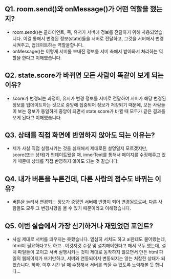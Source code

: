 ## Q1. room.send()와 onMessage()가 어떤 역할을 했는지?

- room.send()는 클라이언트, 즉, 유저가 서버에 정보를 전달하기 위해 사용되었습니다. 이걸 통해서 변경된 정보(state)들을 서버로 전달하고, 그것을 서버에서 변경시켜주고, 업데이트하는 역할을합니다.
- onMessage()는 이렇게 서버롤 보내진 정보를 서버 측에서 받아와서 처리하는 역할을 한다고 이해했습니다.

## Q2. state.score가 바뀌면 모든 사람이 똑같이 보게 되는 이유?
- score가 변경되는 과정이, 유저가 변경 정보를 서버로 전달하여 서버가 해당 변경된 정보를 업데이트하는 것으로 중앙에 집중되어 정보가 저장되기 때문에, 모든 사람들이 보는 정보가 동일하게 중앙이 되면서 state.score가 바뀔 때 모두가 같은 결과를 보게 된다고 이해했습니다.

## Q3. 상태를 직접 화면에 반영하지 않아도 되는 이유는?
- 제가 사실 직접 실행시키는 것을 실패해서 제대로된 설명일지 모르겠지만, score(또는 상태)가 업데이트됐을 때, innerText를 통해서 페이지를 수정해주고 있기 때문에 상태를 직접 반영하지 않아도 되는 것 같습니다.

## Q4. 내가 버튼을 누른건데, 다른 사람의 점수도 바뀌는 이유?
- 버튼을 눌러서 변경되는 정보가 중앙인 서버에 반영이 되어 변경됨으로써, 다른 사람들도 모두 그 변경사항을 볼 수 있기 때문이라고 이해했습니다.

## Q5. 이번 실습에서 가장 신기하거나 재밌었던 포인트?
- 사실 제대로 서버를 띄우지는 못했습니다. 열심히 서치도 하고 ai한테도 물어봤는데, html이 필요하다고도 하고.. 이것저것 수정 및 설치해야한다고 해서 모두 했는데, 설치 파일들이 꼬이고 서버 실행시키는 것이 제대로 동작하지 않으면서 만든 html 파일의 웹페이지가 뜨기만하고, 서버와 연동되어서 변동되지는 않는 처참한 상태가 되었습니다. 하하. 이후 시간 날 때 수정해서 서버를 띄울 수 있도록 노력해볼 듯 합니다...